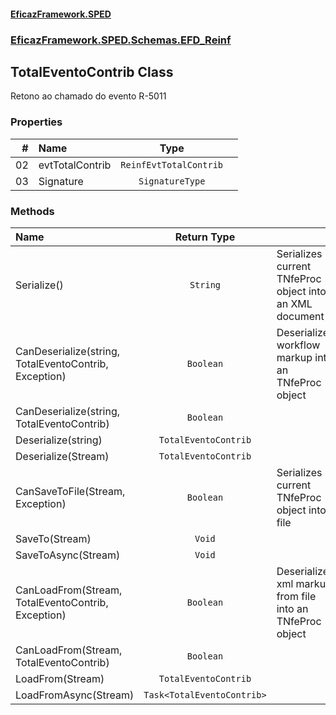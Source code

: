 #### [EficazFramework.SPED](EficazFrameworkSPED.md 'EficazFramework SPED')
### [EficazFramework.SPED.Schemas.EFD_Reinf](EficazFramework.SPED.Schemas.EFD_Reinf.md 'EficazFramework.SPED.Schemas.EFD_Reinf')

## TotalEventoContrib Class

Retono ao chamado do evento R-5011
### Properties

| # | Name | Type | |
| ---: | :--- | :---: | :--- |
| 02 | evtTotalContrib | `ReinfEvtTotalContrib` |  |
| 03 | Signature | `SignatureType` |  |
### Methods

| Name | Return Type | |
| :--- | :---: | :--- |
| Serialize() | `String` | Serializes current TNfeProc object into an XML document |
| CanDeserialize(string, TotalEventoContrib, Exception) | `Boolean` | Deserializes workflow markup into an TNfeProc object |
| CanDeserialize(string, TotalEventoContrib) | `Boolean` |  |
| Deserialize(string) | `TotalEventoContrib` |  |
| Deserialize(Stream) | `TotalEventoContrib` |  |
| CanSaveToFile(Stream, Exception) | `Boolean` | Serializes current TNfeProc object into file |
| SaveTo(Stream) | `Void` |  |
| SaveToAsync(Stream) | `Void` |  |
| CanLoadFrom(Stream, TotalEventoContrib, Exception) | `Boolean` | Deserializes xml markup from file into an TNfeProc object |
| CanLoadFrom(Stream, TotalEventoContrib) | `Boolean` |  |
| LoadFrom(Stream) | `TotalEventoContrib` |  |
| LoadFromAsync(Stream) | `Task<TotalEventoContrib>` |  |

